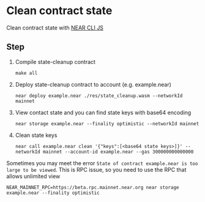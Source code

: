 # Clean contract state
Clean contract state with [NEAR CLI JS](https://github.com/near/near-cli)

## Step
1. Compile state-cleanup contract
    ```shell
    make all
    ```
2. Deploy state-cleanup contract to account (e.g. example.near)
    ```shell
    near deploy example.near ./res/state_cleanup.wasm --networkId mainnet
    ```
3. View contact state and you can find state keys with base64 encoding
    ```shell
    near storage example.near --finality optimistic --networkId mainnet
    ```
4. Clean state keys
    ```shell
    near call example.near clean '{"keys":[<base64 state keys>]}' --networkId mainnet --account-id example.near --gas 300000000000000
    ```

Sometimes you may meet the error `State of contract example.near is too large to be viewed`. This is RPC issue, so you need to use the RPC that allows unlimited view
```shell
NEAR_MAINNET_RPC=https://beta.rpc.mainnet.near.org near storage example.near --finality optimistic
```
